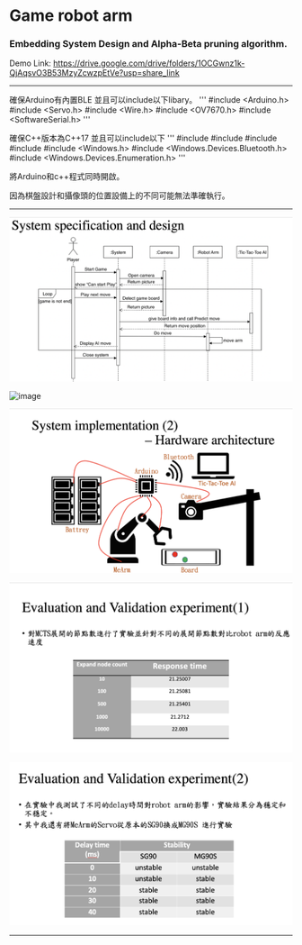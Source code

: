 # Game robot arm
### Embedding System Design and Alpha-Beta pruning algorithm.
Demo Link: 
https://drive.google.com/drive/folders/1OCGwnz1k-QjAqsvO3B53MzyZcwzpEtVe?usp=share_link

***
確保Arduino有內置BLE
並且可以include以下libary。
'''
#include <Arduino.h>
#include <Servo.h>
#include <Wire.h>
#include <OV7670.h>
#include <SoftwareSerial.h>
'''

確保C++版本為C++17
並且可以include以下
'''
#include <iostream>
#include <vector>
#include <cstdlib>
#include <ctime>
#include <Windows.h>
#include <Windows.Devices.Bluetooth.h>
#include <Windows.Devices.Enumeration.h>
'''

將Arduino和c++程式同時開啟。

因為棋盤設計和攝像頭的位置設備上的不同可能無法準確執行。

***

![image](https://github.com/Azen-Huang/Embedding-System-Design-Game-Robort-Arm/blob/main/readme/1.png)

![image](https://github.com/Azen-Huang/Game-Robort-Arm/blob/main/readme/2.png)

![image](https://github.com/Azen-Huang/Embedding-System-Design-Game-Robort-Arm/blob/main/readme/3.png)

![image](https://github.com/Azen-Huang/Embedding-System-Design-Game-Robort-Arm/blob/main/readme/4.png)

![image](https://github.com/Azen-Huang/Embedding-System-Design-Game-Robort-Arm/blob/main/readme/5.png)

***
